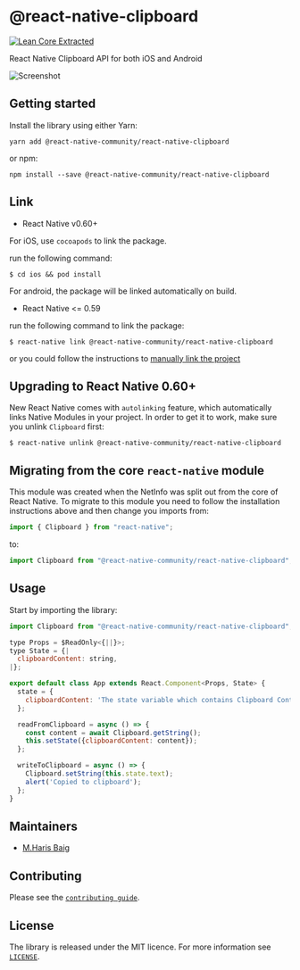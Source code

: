 # @react-native-clipboard

[![Lean Core Extracted][lean-core-badge]][lean-core-issue]

React Native Clipboard API for both iOS and Android

![Screenshot](https://github.com/harisbaig100/react-native-clipboard/blob/migrating-Clipboard-from-RN-core-to-community-version/screenshots/Screen%20Shot%202019-02-28%20at%204.32.13%20PM.png)

## Getting started
Install the library using either Yarn:

```
yarn add @react-native-community/react-native-clipboard
```

or npm:

```
npm install --save @react-native-community/react-native-clipboard
```

## Link

- React Native v0.60+

For iOS, use `cocoapods` to link the package.

run the following command:

```
$ cd ios && pod install
```

For android, the package will be linked automatically on build.

- React Native <= 0.59

run the following command to link the package:

```
$ react-native link @react-native-community/react-native-clipboard
```

or you could follow the instructions to [manually link the project](https://facebook.github.io/react-native/docs/linking-libraries-ios#manual-linking)

## Upgrading to React Native 0.60+

New React Native comes with `autolinking` feature, which automatically links Native Modules in your project. In order to get it to work, make sure you unlink `Clipboard` first:

```
$ react-native unlink @react-native-community/react-native-clipboard
```

## Migrating from the core `react-native` module
This module was created when the NetInfo was split out from the core of React Native. To migrate to this module you need to follow the installation instructions above and then change you imports from:

```javascript
import { Clipboard } from "react-native";
```

to:

```javascript
import Clipboard from "@react-native-community/react-native-clipboard";
```

## Usage
Start by importing the library:

```javascript
import Clipboard from "@react-native-community/react-native-clipboard";

type Props = $ReadOnly<{||}>;
type State = {|
  clipboardContent: string,
|};

export default class App extends React.Component<Props, State> {
  state = {
    clipboardContent: 'The state variable which contains Clipboard Content',
  };

  readFromClipboard = async () => {
    const content = await Clipboard.getString();
    this.setState({clipboardContent: content});
  };

  writeToClipboard = async () => {
    Clipboard.setString(this.state.text);
    alert('Copied to clipboard');
  };
}
```

## Maintainers

* [M.Haris Baig](https://github.com/harisbaig100)

## Contributing

Please see the [`contributing guide`](/CONTRIBUTING.md).

## License

The library is released under the MIT licence. For more information see [`LICENSE`](/LICENSE).

[lean-core-badge]: https://img.shields.io/badge/Lean%20Core-Extracted-brightgreen.svg?style=flat-square
[lean-core-issue]: https://github.com/facebook/react-native/issues/23313